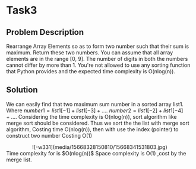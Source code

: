 # Task3
## Problem Description 
Rearrange Array Elements so as to form two number such that their sum is maximum. Return these two numbers.
You can assume that all array elements are in the range [0, 9].
The number of digits in both the numbers cannot differ by more than 1.
You're not allowed to use any sorting function that Python provides and the expected time complexity is O(nlog(n)).

## Solution
We can easily find that two maximum sum number in a sorted array list1. Where $number1 = list1[-1]+list1[-3]+....$
$number2 = list1[-2]+list1[-4]+....$
Considering the time complexity is O(nlog(n)), sort algorithm like merge sort should be considered. 
Thus we sort the the list with merge sort algorithm, Costing time  O(nlog(n)), then with use the index (pointer) to construct two number Costing O(1)
<center>
![-w331](media/15668328150810/15668341531803.jpg)
</center>
Time complexity for is $O(nlog(n))$ 
Space complexity is O(1) ,cost by the merge list.